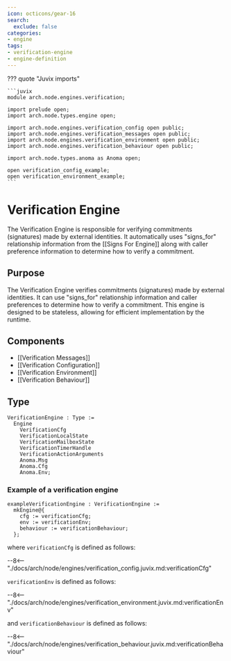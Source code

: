 ```yaml
---
icon: octicons/gear-16
search:
  exclude: false
categories:
- engine
tags:
- verification-engine
- engine-definition
---
```


??? quote "Juvix imports"

    ```juvix
    module arch.node.engines.verification;

    import prelude open;
    import arch.node.types.engine open;

    import arch.node.engines.verification_config open public;
    import arch.node.engines.verification_messages open public;
    import arch.node.engines.verification_environment open public;
    import arch.node.engines.verification_behaviour open public;

    import arch.node.types.anoma as Anoma open;

    open verification_config_example;
    open verification_environment_example;
    ```

# Verification Engine

The Verification Engine is responsible for verifying commitments (signatures) made by
external identities. It automatically uses "signs_for" relationship information from
the [[Signs For Engine]] along with caller preference information to determine how
to verify a commitment.

## Purpose

The Verification Engine verifies commitments (signatures) made by external identities.
It can use "signs_for" relationship information and caller preferences to determine how
to verify a commitment. This engine is designed to be stateless, allowing for efficient
implementation by the runtime.

## Components

- [[Verification Messages]]
- [[Verification Configuration]]
- [[Verification Environment]]
- [[Verification Behaviour]]

## Type

<!-- --8<-- [start:VerificationEngine] -->
```juvix
VerificationEngine : Type :=
  Engine
    VerificationCfg
    VerificationLocalState
    VerificationMailboxState
    VerificationTimerHandle
    VerificationActionArguments
    Anoma.Msg
    Anoma.Cfg
    Anoma.Env;
```
<!-- --8<-- [end:VerificationEngine] -->

### Example of a verification engine

<!-- --8<-- [start:exampleVerificationEngine] -->
```juvix
exampleVerificationEngine : VerificationEngine :=
  mkEngine@{
    cfg := verificationCfg;
    env := verificationEnv;
    behaviour := verificationBehaviour;
  };
```
<!-- --8<-- [end:exampleVerificationEngine] -->

where `verificationCfg` is defined as follows:

--8<-- "./docs/arch/node/engines/verification_config.juvix.md:verificationCfg"

`verificationEnv` is defined as follows:

--8<-- "./docs/arch/node/engines/verification_environment.juvix.md:verificationEnv"

and `verificationBehaviour` is defined as follows:

--8<-- "./docs/arch/node/engines/verification_behaviour.juvix.md:verificationBehaviour"
